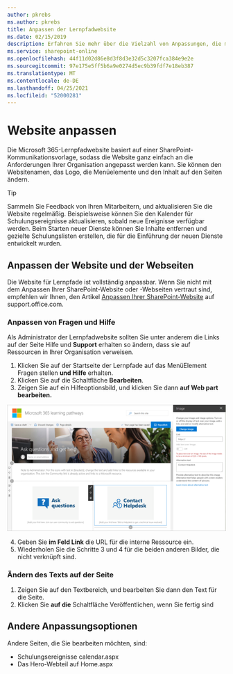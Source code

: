 ```yaml
---
author: pkrebs
ms.author: pkrebs
title: Anpassen der Lernpfadwebsite
ms.date: 02/15/2019
description: Erfahren Sie mehr über die Vielzahl von Anpassungen, die mit Microsoft 365-Lernpfaden verfügbar sind
ms.service: sharepoint-online
ms.openlocfilehash: 44f11d02d86e8d3f8d3e32d5c3207fca384e9e2e
ms.sourcegitcommit: 97e175e5ff5b6a9e0274d5ec9b39fdf7e18eb387
ms.translationtype: MT
ms.contentlocale: de-DE
ms.lasthandoff: 04/25/2021
ms.locfileid: "52000281"
---
```

# <a name="customize-the-site"></a>Website anpassen

Die Microsoft 365-Lernpfadwebsite basiert auf einer SharePoint-Kommunikationsvorlage, sodass die Website ganz einfach an die Anforderungen Ihrer Organisation angepasst werden kann. Sie können den Websitenamen, das Logo, die Menüelemente und den Inhalt auf den Seiten ändern. 

> [!TIP]
> Sammeln Sie Feedback von Ihren Mitarbeitern, und aktualisieren Sie die Website regelmäßig. Beispielsweise können Sie den Kalender für Schulungsereignisse aktualisieren, sobald neue Ereignisse verfügbar werden. Beim Starten neuer Dienste können Sie Inhalte entfernen und gezielte Schulungslisten erstellen, die für die Einführung der neuen Dienste entwickelt wurden. 

## <a name="customize-the-site-and-web-pages"></a>Anpassen der Website und der Webseiten

Die Website für Lernpfade ist vollständig anpassbar. Wenn Sie nicht mit dem Anpassen Ihrer SharePoint-Website oder -Webseiten vertraut sind, empfehlen wir Ihnen, den Artikel [Anpassen Ihrer SharePoint-Website](https://support.office.com/article/customize-your-sharepoint-site-320b43e5-b047-4fda-8381-f61e8ac7f59b) auf support.office.com. 

### <a name="customize-ask-questions-and-get-help"></a>Anpassen von Fragen und Hilfe

Als Administrator der Lernpfadwebsite sollten Sie unter anderem die Links auf der Seite Hilfe und **Support** erhalten so ändern, dass sie auf Ressourcen in Ihrer Organisation verweisen. 

1.  Klicken Sie auf der Startseite der Lernpfade auf das MenüElement Fragen stellen **und Hilfe** erhalten.
2.  Klicken Sie auf die Schaltfläche **Bearbeiten**.
3.  Zeigen Sie auf ein Hilfeoptionsbild, und klicken Sie dann **auf Web part bearbeiten.**

![cg-edithelp.png](media/cg-edithelp.png)

4.  Geben Sie **im Feld Link** die URL für die interne Ressource ein. 
5.  Wiederholen Sie die Schritte 3 und 4 für die beiden anderen Bilder, die nicht verknüpft sind.

### <a name="change-the-text-on-the-page"></a>Ändern des Texts auf der Seite

1. Zeigen Sie auf den Textbereich, und bearbeiten Sie dann den Text für die Seite. 
2. Klicken Sie **auf die** Schaltfläche Veröffentlichen, wenn Sie fertig sind

## <a name="other-customization-options"></a>Andere Anpassungsoptionen
Andere Seiten, die Sie bearbeiten möchten, sind:

- Schulungsereignisse calendar.aspx
- Das Hero-Webteil auf Home.aspx

